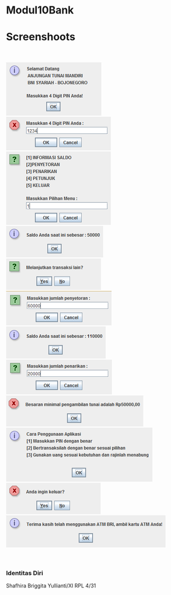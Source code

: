 # Modul10Bank

# Screenshoots <br><br>

![screenshots](https://github.com/sbbriggitash/Modul10Bank/blob/master/1.PNG)<br>
![screenshots](https://github.com/sbbriggitash/Modul10Bank/blob/master/2.PNG)<br>
![screenshots](https://github.com/sbbriggitash/Modul10Bank/blob/master/3.PNG)<br>
![screenshots](https://github.com/sbbriggitash/Modul10Bank/blob/master/4.PNG)<br>
![screenshots](https://github.com/sbbriggitash/Modul10Bank/blob/master/5.PNG)<br>
![screenshots](https://github.com/sbbriggitash/Modul10Bank/blob/master/6.PNG)<br>
![screenshots](https://github.com/sbbriggitash/Modul10Bank/blob/master/7.PNG)<br>
![screenshots](https://github.com/sbbriggitash/Modul10Bank/blob/master/8.PNG)<br>
![screenshots](https://github.com/sbbriggitash/Modul10Bank/blob/master/9.PNG)<br>
![screenshots](https://github.com/sbbriggitash/Modul10Bank/blob/master/10.PNG)<br>
![screenshots](https://github.com/sbbriggitash/Modul10Bank/blob/master/11.PNG)<br>
![screenshots](https://github.com/sbbriggitash/Modul10Bank/blob/master/12.PNG)<br><br><br>

### Identitas Diri
Shafhira Briggita Yullianti/XI RPL 4/31
